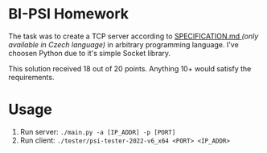# BI-PSI Homework

The task was to create a TCP server according to [SPECIFICATION.md ](SPECIFICATION.md) *(only available in Czech language)* in arbitrary programming language. I've choosen Python due to it's simple Socket library.

This solution received 18 out of 20 points.
Anything 10+ would satisfy the requirements.

# Usage
1. Run server: `./main.py -a [IP_ADDR] -p [PORT]`
2. Run client: `./tester/psi-tester-2022-v6_x64 <PORT> <IP_ADDR>`
